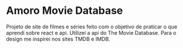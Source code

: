 # Amoro Movie Database

Projeto de site de filmes e séries feito com o objetivo de praticar o que aprendi sobre react e api.
Utilizei a api do The Movie Database.
Para o design me inspirei nos sites TMDB e IMDB.
